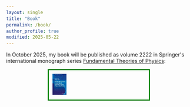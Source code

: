 ```yaml
---
layout: single
title: "Book"
permalink: /book/
author_profile: true
modified: 2025-05-22
---
```


<style>
.toc--style {
    margin: 0em 0em;
    padding: 0.2em;
    color: #fff;
    text-indent: initial;
    background-color: rgb(5,127,176);
    border-radius: 16px;
    box-shadow: 0 1px 1px rgba(59,156,186,0.25);
}
	
.center {
  margin: auto;
  width: 50%;
  border: 3px solid green;
  padding: 10px;
}

ol li {
  padding: 10px;
}
</style>

In October 2025, my book will be published as volume 2222 in Springer's international monograph series <a href="https://www.springer.com/series/6001">Fundamental Theories of Physics</a>:

<a href="https://link.springer.com/book/9783031964510">
	<div class="center">
		<img src="/images/book_cover.jpeg" alt="Book Cover for Probing the Universe: A Geometrical View for Observers of Spacetime Physics by Tucker and Walton" style="width:15%;"/>
	</div>
</a>


